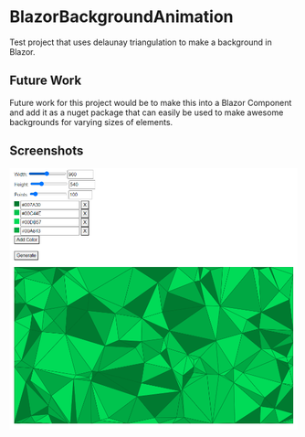 # BlazorBackgroundAnimation
Test project that uses delaunay triangulation to make a background in Blazor.

## Future Work
Future work for this project would be to make this into a Blazor Component and add it as a nuget package that can easily be used to make awesome backgrounds for varying sizes of elements.

## Screenshots
![Screenshot of a background generated and the UI controls used above for that background.](./docs/Screenshot.PNG?raw=true)